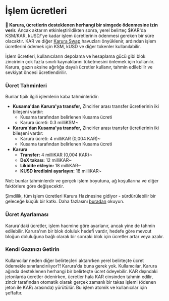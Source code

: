 # İşlem ücretleri

**🔔 Karura, ücretlerin desteklenen herhangi bir simgede ödenmesine izin verir.** Ancak aktarım etkinleştirildikten sonra, yerel belirteç $KAR'da KSM/KAR, kUSD/'ye kadar işlem ücretlerinin ödenmesi gereken bir süre olacaktır. KAR ve diğer [Karura Swap](../defi-hub/swap/) havuzları önyüklenir, ardından işlem ücretlerini ödemek için KSM, kUSD ve diğer tokenler kullanılabilir.

İşlem ücretleri, kullanıcıların depolama ve hesaplama gücü gibi blok zincirinin çok fazla sınırlı kaynaklarını tüketmesini önlemek için kullanılır. Karura, gazın aksine ağırlığa dayalı ücretler kullanır, tahmin edilebilir ve sevkiyat öncesi ücretlendirilir.

### Ücret Tahminleri

Bunlar tipik ilgili işlemlerin kaba tahminleridir:

* **Kusama'dan Karura'ya transfer,** Zincirler arası transfer ücretlerinin iki bileşeni vardır:
  * Kusama tarafından belirlenen Kusama ücreti
  * Karura ücreti: 0.3 milliKSM~
* **Karura'dan Kusama'ya transfer,** Zincirler arası transfer ücretlerinin iki bileşeni vardır:
  * Karura ücreti: 4 milliKAR \(0,004 KAR\)~
  * Kusama tarafından belirlenen Kusama ücreti
* **Karura**
  * **Transfer:** 4 milliKAR \(0,004 KAR\)~
  * **DeX takası:** 12 milliKAR~
  * **Likidite ekleyin:** 18 milliKAR~
  * **KUSD kredisini ayarlayın:** 18 milliKAR~

Not: bunlar tahminlerdir ve gerçek işlem boyutuna, ağ koşullarına ve diğer faktörlere göre değişecektir.

Şimdilik, tüm işlem ücretleri Karura Hazinesine gidiyor - sürdürülebilir bir geleceğe küçük bir katkı. Daha fazlasını [buradan](treasury.md) okuyun.

### Ücret Ayarlaması <a id="ücret-adjustment"></a>

Karura'daki ücretler, işlem hacmine göre ayarlanır, ancak yine de tahmin edilebilir. Karura'nın bir blok doluluk hedefi vardır, hedefe göre mevcut bloğun doluluğuna bağlı olarak bir sonraki blok için ücretler artar veya azalır.

### Kendi Gazınızı Getirin

Kullanıcılar neden diğer belirteçleri aktarırken yerel belirteçte ücret ödemekle sınırlandırılıyor?! Karura'da buna gerek yok. Kullanıcılar, Karura ağında desteklenen herhangi bir belirteçte ücret ödeyebilir. KAR dışındaki jetonlarda ücretler ödenirken, ücretler hala KAR cinsinden tahmin edilir, zincir tarafından otomatik olarak gerçek zamanlı bir takas işlemi \(ödenen jeton ile KAR\ arasında) yürütülür. Bu işlem atomik ve kullanıcılar için şeffaftır.

